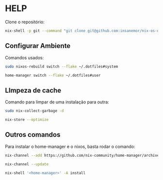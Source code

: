 # HELP

Clone o repositório:

```bash
nix-shell -p git --command "git clone git@github.com:insanemor/nix-os-dotfiles.git ~/.dotfiles"
```

## Configurar Ambiente

Comandos usados:

```bash
sudo nixos-rebuild switch --flake ~/.dotfiles#system
```

```bash
home-manager switch --flake ~/.dotfiles#user
```

## LImpeza de cache

Comando para limpar de uma instalação para outra:

```bash
sudo nix-collect-garbage -d
```

```bash
nix-store --optimize
```

## Outros comandos

Para instalar o home-manager e o nixos, basta rodar o comando:

```bash
nix-channel --add https://github.com/nix-community/home-manager/archive/release-23.11.tar.gz home-manager

nix-channel --update

nix-shell '<home-manager>' -A install
```
